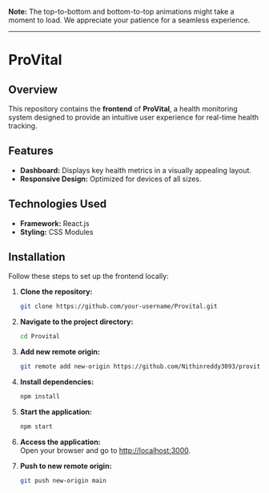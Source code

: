 **Note:** The top-to-bottom and bottom-to-top animations might take a moment to load. We appreciate your patience for a seamless experience.

---

# ProVital  

## Overview  
This repository contains the **frontend** of **ProVital**, a health monitoring system designed to provide an intuitive user experience for real-time health tracking.

## Features  
- **Dashboard:** Displays key health metrics in a visually appealing layout.  
- **Responsive Design:** Optimized for devices of all sizes.  

## Technologies Used  
- **Framework:** React.js  
- **Styling:**  CSS Modules  


## Installation  
Follow these steps to set up the frontend locally:  

1. **Clone the repository:**  
   ```bash  
   git clone https://github.com/your-username/Provital.git  
   ```  

2. **Navigate to the project directory:**  
   ```bash  
   cd Provital  
   ```  

3. **Add new remote origin:**  
   ```bash  
   git remote add new-origin https://github.com/Nithinreddy3093/provital-main.git  
   ```  

4. **Install dependencies:**  
   ```bash  
   npm install  
   ```  

5. **Start the application:**  
   ```bash  
   npm start  
   ```  

6. **Access the application:**  
   Open your browser and go to [http://localhost:3000](http://localhost:3000).

7. **Push to new remote origin:**  
   ```bash  
   git push new-origin main  
   ```
